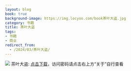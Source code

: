 ```yaml
---
layout: blog
book: true
background-image: https://img.locyoo.com/book茶叶大盗.jpg
category: 书籍
title: 茶叶大盗
tags:
- 书籍
- 商业
redirect_from:
  - /2024/03/茶叶大盗/
---
```

![](https://img.locyoo.com/book茶叶大盗.jpg)
茶叶大盗: <a name = "ref1" href="https://url18.ctfile.com/f/50983618-1319973241-1ef437?p=3619">点击下载</a>，访问密码请点击右上方“关于”自行查看